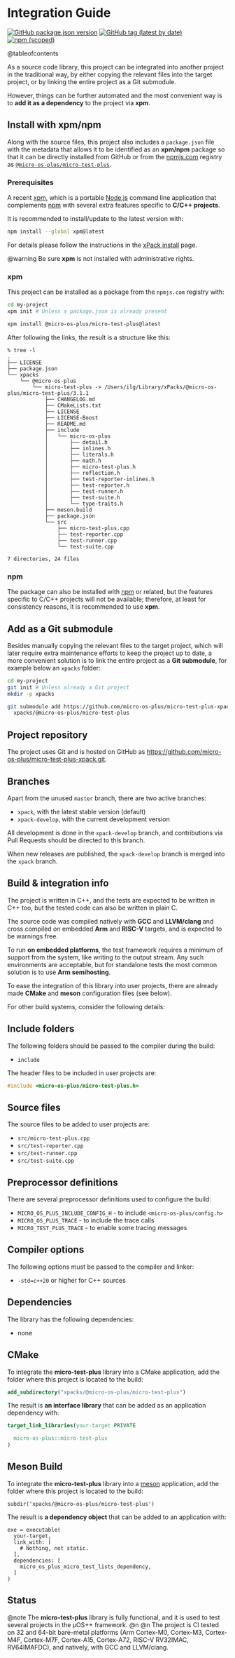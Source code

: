 # Integration Guide

[![GitHub package.json version](https://img.shields.io/github/package-json/v/micro-os-plus/micro-test-plus-xpack)](https://github.com/micro-os-plus/micro-test-plus-xpack/blob/xpack/package.json)
[![GitHub tag (latest by date)](https://img.shields.io/github/v/tag/micro-os-plus/micro-test-plus-xpack)](https://github.com/micro-os-plus/micro-test-plus-xpack/tags/)
[![npm (scoped)](https://img.shields.io/npm/v/@micro-os-plus/micro-test-plus.svg?color=blue)](https://www.npmjs.com/package/@micro-os-plus/micro-test-plus/)

@tableofcontents

As a source code library, this project can be integrated into another project
in the traditional way,
by either copying the relevant files into the target project, or by linking
the entire project as a Git submodule.

However, things can be further automated and the most convenient way is
to **add it as a dependency** to the project via **xpm**.

## Install with xpm/npm

Along with the source files, this project also includes a
`package.json` file with the metadata that allows it to be identified as an
**xpm/npm** package so that it can be directly installed from GitHub or
from the [npmjs.com](https://www.npmjs.com) registry as
[`@micro-os-plus/micro-test-plus`](https://www.npmjs.com/package/@micro-os-plus/micro-test-plus).

### Prerequisites

A recent [xpm](https://xpack.github.io/xpm/),
which is a portable [Node.js](https://nodejs.org/) command line application
that complements [npm](https://docs.npmjs.com)
with several extra features specific to
**C/C++ projects**.

It is recommended to install/update to the latest version with:

```sh
npm install --global xpm@latest
```

For details please follow the instructions in the
[xPack install](https://xpack.github.io/install/) page.

@warning
Be sure **xpm** is not installed with administrative rights.

### xpm

This project can be installed as a package from the
`npmjs.com` registry with:

```sh
cd my-project
xpm init # Unless a package.json is already present

xpm install @micro-os-plus/micro-test-plus@latest
```

After following the links, the result is a structure like this:

```console
% tree -l
.
├── LICENSE
├── package.json
└── xpacks
    └── @micro-os-plus
        └── micro-test-plus -> /Users/ilg/Library/xPacks/@micro-os-plus/micro-test-plus/3.1.1
            ├── CHANGELOG.md
            ├── CMakeLists.txt
            ├── LICENSE
            ├── LICENSE-Boost
            ├── README.md
            ├── include
            │   └── micro-os-plus
            │       ├── detail.h
            │       ├── inlines.h
            │       ├── literals.h
            │       ├── math.h
            │       ├── micro-test-plus.h
            │       ├── reflection.h
            │       ├── test-reporter-inlines.h
            │       ├── test-reporter.h
            │       ├── test-runner.h
            │       ├── test-suite.h
            │       └── type-traits.h
            ├── meson.build
            ├── package.json
            └── src
                ├── micro-test-plus.cpp
                ├── test-reporter.cpp
                ├── test-runner.cpp
                └── test-suite.cpp

7 directories, 24 files
```

### npm

The package can also be installed with [npm](https://docs.npmjs.com)
or related, but
the features specific to C/C++ projects will not be available;
therefore, at least for consistency reasons, it is recommended
to use **xpm**.

## Add as a Git submodule

Besides manually copying the relevant files to the target
project, which will later require extra maintenance efforts to keep the
project up to date, a more convenient
solution is to link the entire project as a **Git submodule**,
for example below an `xpacks` folder:

```sh
cd my-project
git init # Unless already a Git project
mkdir -p xpacks

git submodule add https://github.com/micro-os-plus/micro-test-plus-xpack.git \
  xpacks/@micro-os-plus/micro-test-plus
```

## Project repository

The project uses Git and is hosted on GitHub as
<https://github.com/micro-os-plus/micro-test-plus-xpack.git>.

## Branches

Apart from the unused `master` branch, there are two active branches:

- `xpack`, with the latest stable version (default)
- `xpack-develop`, with the current development version

All development is done in the `xpack-develop` branch, and contributions via
Pull Requests should be directed to this branch.

When new releases are published, the `xpack-develop` branch is merged
into the `xpack` branch.

## Build & integration info

The project is written in C++, and the tests are expected to be
written in C++ too, but the tested code can also be written in plain C.

The source code was compiled natively with **GCC** and **LLVM/clang** and cross
compiled on embedded **Arm** and **RISC-V** targets,
and is expected to be warnings free.

To run **on embedded platforms**, the test framework requires a minimum
of support from the system, like writing to the
output stream. Any such environments are acceptable, but for standalone
tests the most common solution is to use **Arm semihosting**.

To ease the integration of this library into user projects, there
are already made **CMake** and **meson** configuration files (see below).

For other build systems, consider the following details:

## Include folders

The following folders should be passed to the compiler during the build:

- `include`

The header files to be included in user projects are:

```cpp
#include <micro-os-plus/micro-test-plus.h>
```

## Source files

The source files to be added to user projects are:

- `src/micro-test-plus.cpp`
- `src/test-reporter.cpp`
- `src/test-runner.cpp`
- `src/test-suite.cpp`

## Preprocessor definitions

There are several preprocessor definitions used to configure the build:

- `MICRO_OS_PLUS_INCLUDE_CONFIG_H` - to include `<micro-os-plus/config.h>`
- `MICRO_OS_PLUS_TRACE` - to include the trace calls
- `MICRO_TEST_PLUS_TRACE` - to enable some tracing messages

## Compiler options

The following options must be passed to the compiler and linker:

- `-std=c++20` or higher for C++ sources

## Dependencies

The library has the following dependencies:

- none

## CMake

To integrate the **micro-test-plus** library into a CMake application,
add the folder where this project is located to the build:

```cmake
add_subdirectory("xpacks/@micro-os-plus/micro-test-plus")
```

The result is **an interface library** that can be added as an application
dependency with:

```cmake
target_link_libraries(your-target PRIVATE

  micro-os-plus::micro-test-plus
)
```

## Meson Build

To integrate the **micro-test-plus** library into a
[meson](https://mesonbuild.com) application,
add the folder where this project is located to the build:

```meson
subdir('xpacks/@micro-os-plus/micro-test-plus')
```

The result is **a dependency object** that can be added
to an application with:

```meson
exe = executable(
  your-target,
  link_with: [
    # Nothing, not static.
  ],
  dependencies: [
    micro_os_plus_micro_test_lists_dependency,
  ]
)
```

## Status

@note
The **micro-test-plus** library is fully functional, and
it is used to test several projects in the µOS++ framework.
@n
@n
The project is CI tested on 32 and 64-bit bare-metal platforms (Arm Cortex-M0,
Cortex-M3, Cortex-M4F, Cortex-M7F, Cortex-A15, Cortex-A72, RISC-V RV32IMAC,
RV64IMAFDC), and natively, with GCC and LLVM/clang.

